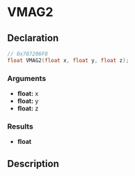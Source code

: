 # VMAG2

## Declaration
```cpp
// 0x787206F8
float VMAG2(float x, float y, float z);
```

### Arguments
- **float:** x
- **float:** y
- **float:** z

### Results
- **float**

## Description

